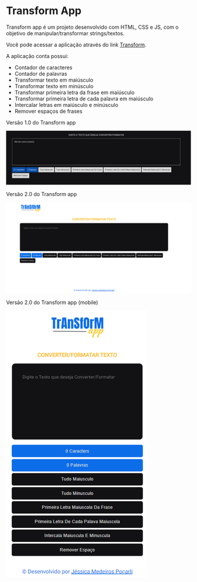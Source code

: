 # Transform App

Transform app é um projeto desenvolvido com HTML, CSS e JS, com o objetivo de manipular/transformar strings/textos.

Você pode acessar a aplicação através do link [Transform](https://jessicamedeirosp.github.io/transform-app/).

A aplicação conta possui:
- Contador de caracteres 
- Contador de palavras
- Transformar texto em maiúsculo
- Transformar texto em minúsculo
- Transformar primeira letra da frase em maiúsculo
- Transformar primeira letra de cada palavra em maiúsculo
- Intercalar letras em maiúsculo e minúsculo
- Remover espaços de frases

Versão 1.0 do Transform app

![imagem da aplicação](transform-app.png)

Versão 2.0 do Transform app

![imagem da aplicação](transform-app2.0.png)

Versão 2.0 do Transform app (mobile)

![imagem da aplicação](transform-app2.0mobile.png)
